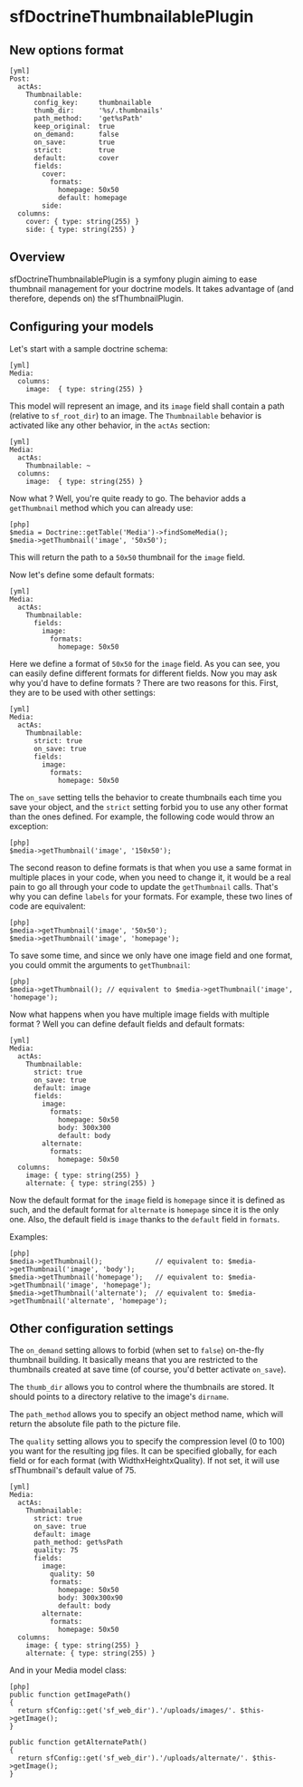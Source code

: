 sfDoctrineThumbnailablePlugin
=============================

New options format
------------------

    [yml]
    Post:
      actAs:
        Thumbnailable:
          config_key:     thumbnailable
          thumb_dir:      '%s/.thumbnails'
          path_method:    'get%sPath'
          keep_original:  true
          on_demand:      false
          on_save:        true
          strict:         true
          default:        cover
          fields:
            cover:
              formats:
                homepage: 50x50
                default: homepage
            side:
      columns:
        cover: { type: string(255) }
        side: { type: string(255) }
    

Overview
--------
sfDoctrineThumbnailablePlugin is a symfony plugin aiming to ease thumbnail
management for your doctrine models. It takes advantage of (and therefore,
depends on) the sfThumbnailPlugin.

Configuring your models
-----------------------

Let's start with a sample doctrine schema:

    [yml]
    Media:
      columns:
        image:  { type: string(255) }

This model will represent an image, and its ``image`` field shall contain a path (relative to ``sf_root_dir``) to an image. The ``Thumbnailable`` behavior is activated like any other behavior, in the ``actAs`` section:

    [yml]
    Media:
      actAs:
        Thumbnailable: ~
      columns:
        image:  { type: string(255) }

Now what ? Well, you're quite ready to go. The behavior adds a ``getThumbnail``
method which you can already use:

    [php]
    $media = Doctrine::getTable('Media')->findSomeMedia();
    $media->getThumbnail('image', '50x50');

This will return the path to a ``50x50`` thumbnail for the ``image`` field.

Now let's define some default formats:

    [yml]
    Media:
      actAs:
        Thumbnailable:
          fields:
            image:
              formats:
                homepage: 50x50

Here we define a format of ``50x50`` for the ``image`` field. As you can see,
you can easily define different formats for different fields. Now you may ask
why you'd have to define formats ? There are two reasons for this. First, they
are to be used with other settings:

    [yml]
    Media:
      actAs:
        Thumbnailable:
          strict: true
          on_save: true
          fields:
            image:
              formats:
                homepage: 50x50

The ``on_save`` setting tells the behavior to create thumbnails each time you
save your object, and the ``strict`` setting forbid you to use any other format
than the ones defined. For example, the following code would throw an
exception:

    [php]
    $media->getThumbnail('image', '150x50');

The second reason to define formats is that when you use a same format in
multiple places in your code, when you need to change it, it would be a real
pain to go all through your code to update the ``getThumbnail`` calls. That's
why you can define ``labels`` for your formats. For example, these two lines of
code are equivalent:

    [php]
    $media->getThumbnail('image', '50x50');
    $media->getThumbnail('image', 'homepage');

To save some time, and since we only have one image field and one format, you
could ommit the arguments to ``getThumbnail``:

    [php]
    $media->getThumbnail(); // equivalent to $media->getThumbnail('image', 'homepage');

Now what happens when you have multiple image fields with multiple format ?
Well you can define default fields and default formats:

    [yml]
    Media:
      actAs:
        Thumbnailable:
          strict: true
          on_save: true
          default: image
          fields:
            image:
              formats:
                homepage: 50x50
                body: 300x300
                default: body
            alternate:
              formats:
                homepage: 50x50
      columns:
        image: { type: string(255) }
        alternate: { type: string(255) }

Now the default format for the ``image`` field is ``homepage`` since it is
defined as such, and the default format for ``alternate`` is ``homepage`` since
it is the only one. Also, the default field is ``image`` thanks to the
``default`` field in ``formats``.

Examples:

    [php]
    $media->getThumbnail();             // equivalent to: $media->getThumbnail('image', 'body');
    $media->getThumbnail('homepage');   // equivalent to: $media->getThumbnail('image', 'homepage');
    $media->getThumbnail('alternate');  // equivalent to: $media->getThumbnail('alternate', 'homepage');

Other configuration settings
----------------------------

The ``on_demand`` setting allows to forbid (when set to ``false``) on-the-fly
thumbnail building. It basically means that you are restricted to the
thumbnails created at save time (of course, you'd better activate ``on_save``).

The ``thumb_dir`` allows you to control where the thumbnails are stored. It
should points to a directory relative to the image's ``dirname``.

The ``path_method`` allows you to specify an object method name, which will return the 
absolute file path to the picture file.

The ``quality`` setting allows you to specify the compression level (0 to 100)
you want for the resulting jpg files. It can be specified globally, for each field
or for each format (with WidthxHeightxQuality).
If not set, it will use sfThumbnail's default value of 75.

    [yml]
    Media:
      actAs:
        Thumbnailable:
          strict: true
          on_save: true
          default: image
          path_method: get%sPath
          quality: 75
          fields:
            image:
              quality: 50
              formats:
                homepage: 50x50
                body: 300x300x90
                default: body
            alternate:
              formats:
                homepage: 50x50
      columns:
        image: { type: string(255) }
        alternate: { type: string(255) }

And in your Media model class:

    [php]
    public function getImagePath()
    {
      return sfConfig::get('sf_web_dir').'/uploads/images/'. $this->getImage();
    }
    
    public function getAlternatePath()
    {
      return sfConfig::get('sf_web_dir').'/uploads/alternate/'. $this->getImage();
    }
